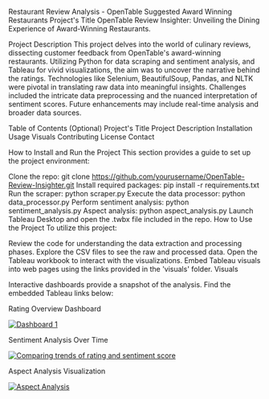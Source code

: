 Restaurant Review Analysis - OpenTable Suggested Award Winning Restaurants
Project's Title
OpenTable Review Insighter: Unveiling the Dining Experience of Award-Winning Restaurants.

Project Description
This project delves into the world of culinary reviews, dissecting customer feedback from OpenTable's award-winning restaurants. Utilizing Python for data scraping and sentiment analysis, and Tableau for vivid visualizations, the aim was to uncover the narrative behind the ratings. Technologies like Selenium, BeautifulSoup, Pandas, and NLTK were pivotal in translating raw data into meaningful insights. Challenges included the intricate data preprocessing and the nuanced interpretation of sentiment scores. Future enhancements may include real-time analysis and broader data sources.

Table of Contents (Optional)
Project's Title
Project Description
Installation
Usage
Visuals
Contributing
License
Contact

How to Install and Run the Project
This section provides a guide to set up the project environment:

Clone the repo: git clone https://github.com/yourusername/OpenTable-Review-Insighter.git
Install required packages: pip install -r requirements.txt
Run the scraper: python scraper.py
Execute the data processor: python data_processor.py
Perform sentiment analysis: python sentiment_analysis.py
Aspect analysis: python aspect_analysis.py
Launch Tableau Desktop and open the .twbx file included in the repo.
How to Use the Project
To utilize this project:

Review the code for understanding the data extraction and processing phases.
Explore the CSV files to see the raw and processed data.
Open the Tableau workbook to interact with the visualizations.
Embed Tableau visuals into web pages using the links provided in the 'visuals' folder.
Visuals

Interactive dashboards provide a snapshot of the analysis. Find the embedded Tableau links below:

Rating Overview Dashboard 
<div class='tableauPlaceholder' id='viz1708133450930' style='position: relative'><noscript><a href='#'><img alt='Dashboard 1 ' src='https:&#47;&#47;public.tableau.com&#47;static&#47;images&#47;Op&#47;OpenTableRatingOverview&#47;Dashboard1&#47;1_rss.png' style='border: none' /></a></noscript><object class='tableauViz'  style='display:none;'><param name='host_url' value='https%3A%2F%2Fpublic.tableau.com%2F' /> <param name='embed_code_version' value='3' /> <param name='site_root' value='' /><param name='name' value='OpenTableRatingOverview&#47;Dashboard1' /><param name='tabs' value='no' /><param name='toolbar' value='yes' /><param name='static_image' value='https:&#47;&#47;public.tableau.com&#47;static&#47;images&#47;Op&#47;OpenTableRatingOverview&#47;Dashboard1&#47;1.png' /> <param name='animate_transition' value='yes' /><param name='display_static_image' value='yes' /><param name='display_spinner' value='yes' /><param name='display_overlay' value='yes' /><param name='display_count' value='yes' /><param name='language' value='en-US' /></object></div>                <script type='text/javascript'>                    var divElement = document.getElementById('viz1708133450930');                    var vizElement = divElement.getElementsByTagName('object')[0];                    if ( divElement.offsetWidth > 800 ) { vizElement.style.width='100%';vizElement.style.height=(divElement.offsetWidth*0.75)+'px';} else if ( divElement.offsetWidth > 500 ) { vizElement.style.width='100%';vizElement.style.height=(divElement.offsetWidth*0.75)+'px';} else { vizElement.style.width='100%';vizElement.style.height='977px';}                     var scriptElement = document.createElement('script');                    scriptElement.src = 'https://public.tableau.com/javascripts/api/viz_v1.js';                    vizElement.parentNode.insertBefore(scriptElement, vizElement);                </script>

Sentiment Analysis Over Time
<div class='tableauPlaceholder' id='viz1708133542516' style='position: relative'><noscript><a href='https:&#47;&#47;github.com&#47;Tushar-Pingle&#47;OpenTable-Review-Analysis'><img alt='Comparing trends of rating and sentiment score ' src='https:&#47;&#47;public.tableau.com&#47;static&#47;images&#47;Op&#47;OpenTableRatingOverview_17071810318720&#47;Comparingtrendsofratingandsentimentscore&#47;1_rss.png' style='border: none' /></a></noscript><object class='tableauViz'  style='display:none;'><param name='host_url' value='https%3A%2F%2Fpublic.tableau.com%2F' /> <param name='embed_code_version' value='3' /> <param name='site_root' value='' /><param name='name' value='OpenTableRatingOverview_17071810318720&#47;Comparingtrendsofratingandsentimentscore' /><param name='tabs' value='no' /><param name='toolbar' value='yes' /><param name='static_image' value='https:&#47;&#47;public.tableau.com&#47;static&#47;images&#47;Op&#47;OpenTableRatingOverview_17071810318720&#47;Comparingtrendsofratingandsentimentscore&#47;1.png' /> <param name='animate_transition' value='yes' /><param name='display_static_image' value='yes' /><param name='display_spinner' value='yes' /><param name='display_overlay' value='yes' /><param name='display_count' value='yes' /><param name='language' value='en-US' /></object></div>                <script type='text/javascript'>                    var divElement = document.getElementById('viz1708133542516');                    var vizElement = divElement.getElementsByTagName('object')[0];                    if ( divElement.offsetWidth > 800 ) { vizElement.style.width='1727px';vizElement.style.height='923px';} else if ( divElement.offsetWidth > 500 ) { vizElement.style.width='1727px';vizElement.style.height='923px';} else { vizElement.style.width='100%';vizElement.style.height='1027px';}                     var scriptElement = document.createElement('script');                    scriptElement.src = 'https://public.tableau.com/javascripts/api/viz_v1.js';                    vizElement.parentNode.insertBefore(scriptElement, vizElement);                </script>


Aspect Analysis Visualization

<div class='tableauPlaceholder' id='viz1708133566751' style='position: relative'><noscript><a href='https:&#47;&#47;github.com&#47;Tushar-Pingle&#47;OpenTable-Review-Analysis'><img alt='Aspect Analysis ' src='https:&#47;&#47;public.tableau.com&#47;static&#47;images&#47;As&#47;AspectAnalysis_&#47;AspectAnalysis&#47;1_rss.png' style='border: none' /></a></noscript><object class='tableauViz'  style='display:none;'><param name='host_url' value='https%3A%2F%2Fpublic.tableau.com%2F' /> <param name='embed_code_version' value='3' /> <param name='site_root' value='' /><param name='name' value='AspectAnalysis_&#47;AspectAnalysis' /><param name='tabs' value='no' /><param name='toolbar' value='yes' /><param name='static_image' value='https:&#47;&#47;public.tableau.com&#47;static&#47;images&#47;As&#47;AspectAnalysis_&#47;AspectAnalysis&#47;1.png' /> <param name='animate_transition' value='yes' /><param name='display_static_image' value='yes' /><param name='display_spinner' value='yes' /><param name='display_overlay' value='yes' /><param name='display_count' value='yes' /><param name='language' value='en-US' /></object></div>                <script type='text/javascript'>                    var divElement = document.getElementById('viz1708133566751');                    var vizElement = divElement.getElementsByTagName('object')[0];                    if ( divElement.offsetWidth > 800 ) { vizElement.style.width='100%';vizElement.style.height=(divElement.offsetWidth*0.75)+'px';} else if ( divElement.offsetWidth > 500 ) { vizElement.style.width='100%';vizElement.style.height=(divElement.offsetWidth*0.75)+'px';} else { vizElement.style.width='100%';vizElement.style.height='1177px';}                     var scriptElement = document.createElement('script');                    scriptElement.src = 'https://public.tableau.com/javascripts/api/viz_v1.js';                    vizElement.parentNode.insertBefore(scriptElement, vizElement);                </script>
